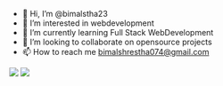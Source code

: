 - 👋 Hi, I’m @bimalstha23
- 👀 I’m interested in webdevelopment
- 🌱 I’m currently learning Full Stack WebDevelopment
- 💞️ I’m looking to collaborate on opensource projects
- 📫 How to reach me bimalshrestha074@gmail.com

![](https://github-readme-streak-stats.herokuapp.com/?user=bimalstha23&theme=dark&hide_border=false)
![](https://github-readme-stats.vercel.app/api/top-langs/?username=bimalstha23&theme=dark&hide_border=false&include_all_commits=true&count_private=true&layout=compact)
<!---![](https://github-profile-trophy.vercel.app/?username=bimalstha23&theme=discord&no-frame=false&no-bg=true&margin-w=4)  --->
<!---[![An image of @bimalstha23's Holopin badges, which is a link to view their full Holopin profile](https://holopin.me/bimalstha23)](https://holopin.io/@bimalstha23)
<!---
bimalstha23/bimalstha23 is a ✨ special ✨ repository because its `README.md` (this file) appears on your GitHub profile.
You can click the Preview link to take a look at your changes.

<a href="https://github.com/Meghna-DAS/github-profile-views-counter"><img src="https://komarev.com/ghpvc/?username=bimalstha23"></a>
<a href="https://github.com/bimalstha23?tab=followers"><img src="https://img.shields.io/github/followers/bimalstha23?label=Followers&style=social" alt="GitHub Badge"></a>
